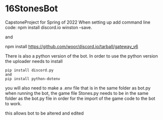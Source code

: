 # 16StonesBot
CapstoneProject for Spring of 2022
When setting up add command line code:
  npm install discord.io winston –save.
  
  and 
 
  npm install https://github.com/woor/discord.io/tarball/gateway_v6
  
  There is also a python version of the bot. In order to use the python version the uploader needs to install
  
    pip install discord.py
    and 
    pip install python-dotenv
    
   you will also need to make a .env file that is in the same folder as bot.py
   when running the bot, the game file Stones.py needs to be in the same folder as the bot.py file in order for the import of the game code to the bot to work.
  
  this allows bot to be altered and edited
